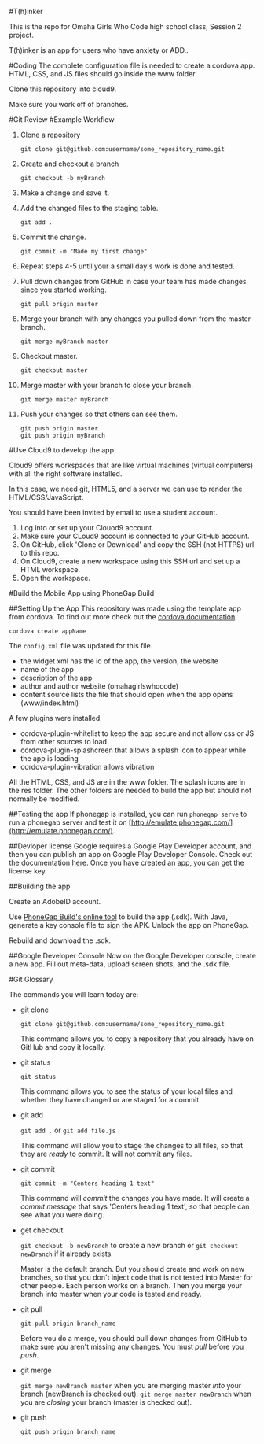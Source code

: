 #T(h)inker

This is the repo for Omaha Girls Who Code high school class, Session 2 project.

T(h)inker is an app for users who have anxiety or ADD..

#Coding
The complete configuration file is needed to create a cordova app.  HTML, CSS, and JS files should go inside the www folder.

Clone this repository into cloud9.

Make sure you work off of branches.

#Git Review
#Example Workflow

1. Clone a repository

	`git clone git@github.com:username/some_repository_name.git`

2. Create and checkout a branch

	`git checkout -b myBranch`

3. Make a change and save it.

4. Add the changed files to the staging table.

	`git add .`

5. Commit the change.

	`git commit -m "Made my first change"`

6. Repeat steps 4-5 until your a small day's work is done and tested.

7. Pull down changes from GitHub in case your team has made changes since you started working.

	`git pull origin master`

8. Merge your branch with any changes you pulled down from the master branch.

	`git merge myBranch master`

9. Checkout master.

	`git checkout master`

10. Merge master with your branch to close your branch.

	`git merge master myBranch`

11. Push your changes so that others can see them.

	```
	git push origin master
	git push origin myBranch
	```


#Use Cloud9 to develop the app


Cloud9 offers workspaces that are like virtual machines (virtual computers) with all the right software installed.

In this case, we need git, HTML5, and a server we can use to render the HTML/CSS/JavaScript.

You should have been invited by email to use a student account.  

1. Log into or set up your Clouod9 account.  
2. Make sure your CLoud9 account is connected to your GitHub account.
3. On GitHub, click 'Clone or Download' and copy the SSH (not HTTPS) url to this repo.
4. On Cloud9, create a new workspace using this SSH url and set up a HTML workspace.
5. Open the workspace.



#Build the Mobile App using PhoneGap Build

##Setting Up the App
This repository was made using the template app from cordova.  To find out more check out the [cordova documentation](https://cordova.apache.org/docs/en/latest/guide/cli/).

`cordova create appName`


The `config.xml` file was updated for this file.

 - the widget xml has the id of the app, the version, the website
 - name of the app
 - description of the app
 - author and author website (omahagirlswhocode)
 - content source lists the file that should open when the app opens (www/index.html)

A few plugins were installed:
 - cordova-plugin-whitelist to keep the app secure and not allow css or JS from other sources to load
 - cordova-plugin-splashcreen that allows a splash icon to appear while the app is loading
 - cordova-plugin-vibration allows vibration

All the HTML, CSS, and JS are in the www folder.  The splash icons are in the res folder.  The other folders are needed to build the app but should not normally be modified.


##Testing the app
If phonegap is installed, you can run `phonegap serve` to run a phonegap server and test it on [http://emulate.phonegap.com/](http://emulate.phonegap.com/).


##Devloper license
Google requires a Google Play Developer account, and then you can publish an app on Google Play Developer Console.  Check out the documentation [here](https://support.google.com/googleplay/android-developer/answer/6112435?visit_id=1-636151849476603622-1643489180&rd=1).  Once you have created an app, you can get the license key.


##Building the app

Create an AdobeID account. 

Use [PhoneGap Build's online tool](https://build.phonegap.com/apps) to build the app (.sdk).  With Java, generate a key console file to sign the APK.  Unlock the app on PhoneGap.

Rebuild and download the .sdk.


##Google Developer Console
Now on the Google Developer console, create a new app.  Fill out meta-data, upload screen shots, and the .sdk file.  


#Git Glossary

The commands you will learn today are:


 - git clone

	`git clone git@github.com:username/some_repository_name.git`

	This command allows you to copy a repository that you already have on GitHub and copy it locally.


 - git status

	`git status`

	This command allows you to see the status of your local files and whether they have changed or are staged for a commit.


 - git add

	 `git add .` or `git add file.js`

	 This command will allow you to stage the changes to all files, so that they are _ready_ to commit.  It will not commit any files.


 - git commit

	`git commit -m "Centers heading 1 text"`

	This command will _commit_ the changes you have made.  It will create a _commit message_ that says 'Centers heading 1 text', so that people can see what you were doing.  


 - get checkout

	 `git checkout -b newBranch` to create a new branch or `git checkout newBranch` if it already exists.

	 Master is the default branch.  But you should create and work on new branches, so that you don't inject code that is not tested into Master for other people.  Each person works on a branch.  Then you merge your branch into master when your code is tested and ready.


 - git pull

	 `git pull origin branch_name`

	Before you do a merge, you should pull down changes from GitHub to make sure you aren't missing any changes.  You must _pull_ before you _push_.


 - git merge

	`git merge newBranch master` when you are merging master _into_ your branch (newBranch is checked out).
	`git merge master newBranch` when you are _closing_ your branch (master is checked out).

 - git push

	`git push origin branch_name`
